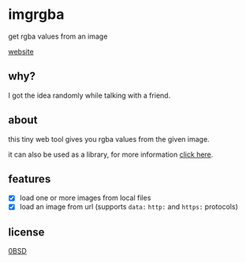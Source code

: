 # imgrgba
get rgba values from an image

[website](https://imgrgba.sany.one)

## why?
I got the idea randomly while talking with a friend.

## about
this tiny web tool gives you rgba values from the given image.

it can also be used as a library, for more information [click here](docs).

## features
- [x] load one or more images from local files
- [x] load an image from url (supports `data:` `http:` and `https:` protocols)

## license
[0BSD](LICENSE)
